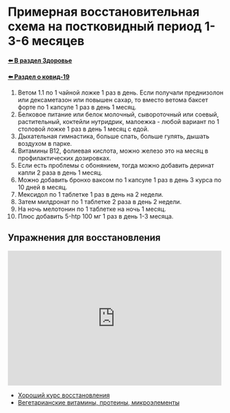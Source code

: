 # Примерная восстановительная схема на постковидный период 1-3-6 месяцев

**[⬅️ В раздел Здоровье](../../../HOME.md#здоровье)**

**[⬅️ Раздел о ковид-19](./covid-19.md)**

1. Ветом 1.1 по 1 чайной ложке 1 раз в день. Если получали преднизолон или дексаметазон или повышен сахар, то вместо ветома баксет форте по 1 капсуле 1 раз в день 1 месяц.
2. Белковое питание или белок молочный, сывороточный или соевый, растительный, коктейли нутридрик, малоежка - любой вариант по 1 столовой ложке 1 раз в день 1 месяц с едой.
3. Дыхательная гимнастика, больше спать, больше гулять, дышать воздухом в парке.
4. Витамины В12, фолиевая кислота, можно железо это на месяц в профилактических дозировках.
5. Если есть проблемы с обонянием, тогда можно добавить деринат капли 2 раза в день 1 месяц.
6. Можно добавить бронхо ваксом по 1 капсуле 1 раз в день 3 курса по 10 дней в месяц.
7. Мексидол по 1 таблетке 1 раз в день на 2 недели.
8. Затем милдронат по 1 таблетке 2 раза в день 2 недели.
9. На ночь мелотонин по 1 таблетке на ночь 1 месяц.
10. Плюс добавить 5-htp 100 мг 1 раз в день 1-3 месяца.

## Упражнения для восстановления

<iframe style="max-width: 99%" width="560" height="315" src="https://www.youtube.com/embed/PqxlsYnNCzE" title="YouTube video player" frameborder="0" allow="accelerometer; autoplay; clipboard-write; encrypted-media; gyroscope; picture-in-picture" allowfullscreen></iframe>

- <a href="https://www.vegetology.com/shop/active-energy-complex" target="_blank">Хороший курс восстановления</a>
- [Вегетарианские витамины, протеины, микроэлементы](./vitamin.md)
